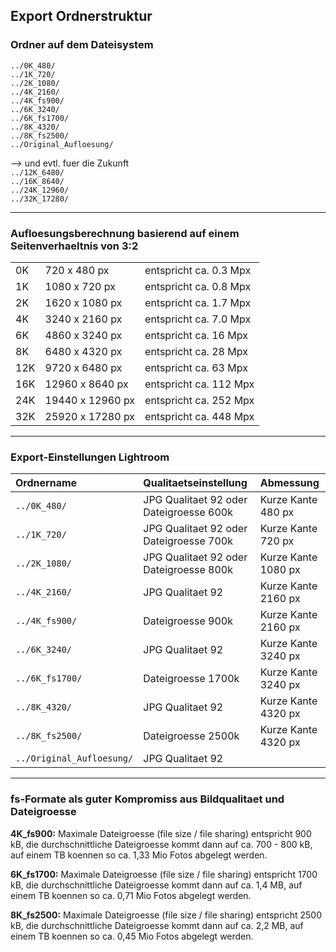 ## Export Ordnerstruktur

### Ordner auf dem Dateisystem
`../0K_480/`  
`../1K_720/`  
`../2K_1080/`  
`../4K_2160/`  
`../4K_fs900/`  
`../6K_3240/`  
`../6K_fs1700/`  
`../8K_4320/`  
`../8K_fs2500/`  
`../Original_Aufloesung/`

--> und evtl. fuer die Zukunft  
`../12K_6480/`  
`../16K_8640/`  
`../24K_12960/`  
`../32K_17280/`

-----

### Aufloesungsberechnung basierend auf einem Seitenverhaeltnis von 3:2

|     |                  |                        |
| :-- | :--------------- | :--------------------- |
|  0K | 720 x 480 px     | entspricht ca. 0.3 Mpx |
|  1K | 1080 x 720 px    | entspricht ca. 0.8 Mpx |
|  2K | 1620 x 1080 px   | entspricht ca. 1.7 Mpx |
|  4K | 3240 x 2160 px   | entspricht ca. 7.0 Mpx |
|  6K | 4860 x 3240 px   | entspricht ca.  16 Mpx |
|  8K | 6480 x 4320 px   | entspricht ca.  28 Mpx |
| 12K | 9720 x 6480 px   | entspricht ca.  63 Mpx |
| 16K | 12960 x 8640 px  | entspricht ca. 112 Mpx |
| 24K | 19440 x 12960 px | entspricht ca. 252 Mpx |
| 32K | 25920 x 17280 px | entspricht ca. 448 Mpx |

-----

### Export-Einstellungen Lightroom

| Ordnername                | Qualitaetseinstellung                   | Abmessung           |
| :------------------------ | :-------------------------------------- | :------------------ |
| `../0K_480/`              | JPG Qualitaet 92 oder Dateigroesse 600k | Kurze Kante  480 px |
| `../1K_720/`              | JPG Qualitaet 92 oder Dateigroesse 700k | Kurze Kante  720 px |
| `../2K_1080/`             | JPG Qualitaet 92 oder Dateigroesse 800k | Kurze Kante 1080 px |
| `../4K_2160/`             | JPG Qualitaet 92                        | Kurze Kante 2160 px |
| `../4K_fs900/`            | Dateigroesse 900k                       | Kurze Kante 2160 px |
| `../6K_3240/`             | JPG Qualitaet 92                        | Kurze Kante 3240 px |
| `../6K_fs1700/`           | Dateigroesse 1700k                      | Kurze Kante 3240 px |
| `../8K_4320/`             | JPG Qualitaet 92                        | Kurze Kante 4320 px |
| `../8K_fs2500/`           | Dateigroesse 2500k                      | Kurze Kante 4320 px |
| `../Original_Aufloesung/` | JPG Qualitaet 92                        |                     |

-----

### fs-Formate als guter Kompromiss aus Bildqualitaet und Dateigroesse

**4K_fs900:** Maximale Dateigroesse (file size / file sharing) entspricht 900 kB,
die durchschnittliche Dateigroesse kommt dann auf ca. 700 - 800 kB, auf einem TB 
koennen so ca. 1,33 Mio Fotos abgelegt werden.

**6K_fs1700:** Maximale Dateigroesse (file size / file sharing) entspricht 
1700 kB, die durchschnittliche Dateigroesse kommt dann auf ca. 1,4 MB, auf 
einem TB koennen so ca. 0,71 Mio Fotos abgelegt werden.

**8K_fs2500:** Maximale Dateigroesse (file size / file sharing) entspricht 
2500 kB, die durchschnittliche Dateigroesse kommt dann auf ca. 2,2 MB, auf 
einem TB koennen so ca. 0,45 Mio Fotos abgelegt werden.